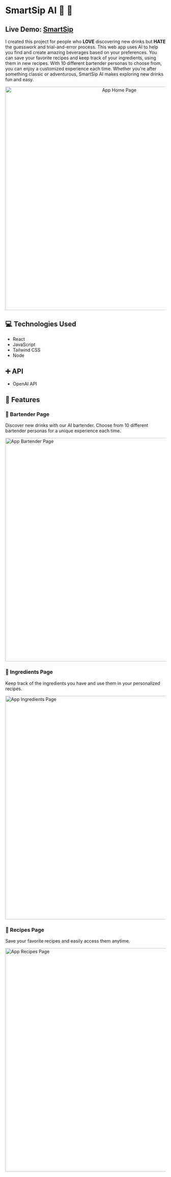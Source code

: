 # SmartSip AI 🍹 🧠

## Live Demo: [SmartSip](https://awhalen1999.github.io/smart-sip/)

I created this project for people who **LOVE** discovering new drinks but **HATE** the guesswork and trial-and-error process. This web app uses AI to help you find and create amazing beverages based on your preferences. You can save your favorite recipes and keep track of your ingredients, using them in new recipes. With 10 different bartender personas to choose from, you can enjoy a customized experience each time. Whether you're after something classic or adventurous, SmartSip AI makes exploring new drinks fun and easy.

<div align="center">
  <img src="src/assets/readme1.png" alt="App Home Page" width="700"/>
</div>

## :computer: Technologies Used

- React
- JavaScript
- Tailwind CSS
- Node

## :heavy_plus_sign: API

- OpenAI API

## :star2: Features

### 🍹 Bartender Page

Discover new drinks with our AI bartender. Choose from 10 different bartender personas for a unique experience each time.

  <img src="src/assets/readme2.png" alt="App Bartender Page" width="700"/>

### 🛒 Ingredients Page

Keep track of the ingredients you have and use them in your personalized recipes.

  <img src="src/assets/readme3.png" alt="App Ingredients Page" width="700"/>

### 📖 Recipes Page

Save your favorite recipes and easily access them anytime.

  <img src="src/assets/readme4.png" alt="App Recipes Page" width="700"/>
